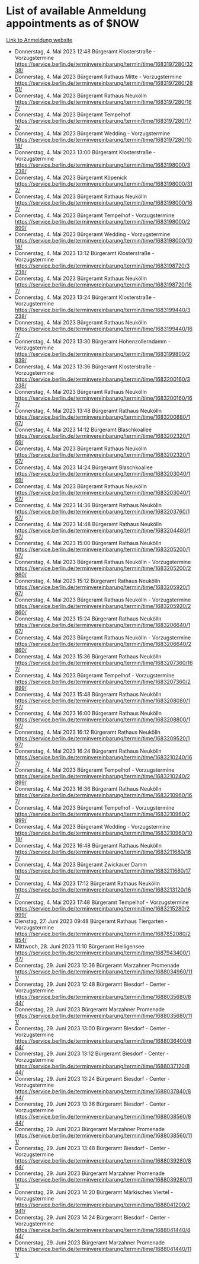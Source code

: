 # List of available Anmeldung appointments as of $NOW
[Link to Anmeldung website](https://service.berlin.de/terminvereinbarung/termin/tag.php?termin=1&anliegen[]=120686&dienstleisterlist=122210,122217,327316,122219,327312,122227,327314,122231,327346,122243,327348,122254,122252,329742,122260,329745,122262,329748,122271,327278,122273,327274,122277,327276,330436,122280,327294,122282,327290,122284,327292,122291,327270,122285,327266,122286,327264,122296,327268,150230,329760,122297,327286,122294,327284,122312,329763,122314,329775,122304,327330,122311,327334,122309,327332,317869,122281,327352,122279,329772,122283,122276,327324,122274,327326,122267,329766,122246,327318,122251,327320,122257,327322,122208,327298,122226,327300&herkunft=http%3A%2F%2Fservice.berlin.de%2Fdienstleistung%2F120686%2F)
- Donnerstag, 4. Mai 2023 12:48 Bürgeramt Klosterstraße - Vorzugstermine https://service.berlin.de/terminvereinbarung/termin/time/1683197280/3238/
- Donnerstag, 4. Mai 2023  Bürgeramt Rathaus Mitte - Vorzugstermine https://service.berlin.de/terminvereinbarung/termin/time/1683197280/2851/
- Donnerstag, 4. Mai 2023  Bürgeramt Rathaus Neukölln https://service.berlin.de/terminvereinbarung/termin/time/1683197280/167/
- Donnerstag, 4. Mai 2023  Bürgeramt Tempelhof https://service.berlin.de/terminvereinbarung/termin/time/1683197280/172/
- Donnerstag, 4. Mai 2023  Bürgeramt Wedding - Vorzugstermine https://service.berlin.de/terminvereinbarung/termin/time/1683197280/1018/
- Donnerstag, 4. Mai 2023 13:00 Bürgeramt Klosterstraße - Vorzugstermine https://service.berlin.de/terminvereinbarung/termin/time/1683198000/3238/
- Donnerstag, 4. Mai 2023  Bürgeramt Köpenick https://service.berlin.de/terminvereinbarung/termin/time/1683198000/312/
- Donnerstag, 4. Mai 2023  Bürgeramt Rathaus Neukölln https://service.berlin.de/terminvereinbarung/termin/time/1683198000/167/
- Donnerstag, 4. Mai 2023  Bürgeramt Tempelhof - Vorzugstermine https://service.berlin.de/terminvereinbarung/termin/time/1683198000/2899/
- Donnerstag, 4. Mai 2023  Bürgeramt Wedding - Vorzugstermine https://service.berlin.de/terminvereinbarung/termin/time/1683198000/1018/
- Donnerstag, 4. Mai 2023 13:12 Bürgeramt Klosterstraße - Vorzugstermine https://service.berlin.de/terminvereinbarung/termin/time/1683198720/3238/
- Donnerstag, 4. Mai 2023  Bürgeramt Rathaus Neukölln https://service.berlin.de/terminvereinbarung/termin/time/1683198720/167/
- Donnerstag, 4. Mai 2023 13:24 Bürgeramt Klosterstraße - Vorzugstermine https://service.berlin.de/terminvereinbarung/termin/time/1683199440/3238/
- Donnerstag, 4. Mai 2023  Bürgeramt Rathaus Neukölln https://service.berlin.de/terminvereinbarung/termin/time/1683199440/167/
- Donnerstag, 4. Mai 2023 13:30 Bürgeramt Hohenzollerndamm - Vorzugstermine https://service.berlin.de/terminvereinbarung/termin/time/1683199800/2839/
- Donnerstag, 4. Mai 2023 13:36 Bürgeramt Klosterstraße - Vorzugstermine https://service.berlin.de/terminvereinbarung/termin/time/1683200160/3238/
- Donnerstag, 4. Mai 2023  Bürgeramt Rathaus Neukölln https://service.berlin.de/terminvereinbarung/termin/time/1683200160/167/
- Donnerstag, 4. Mai 2023 13:48 Bürgeramt Rathaus Neukölln https://service.berlin.de/terminvereinbarung/termin/time/1683200880/167/
- Donnerstag, 4. Mai 2023 14:12 Bürgeramt Blaschkoallee https://service.berlin.de/terminvereinbarung/termin/time/1683202320/169/
- Donnerstag, 4. Mai 2023  Bürgeramt Rathaus Neukölln https://service.berlin.de/terminvereinbarung/termin/time/1683202320/167/
- Donnerstag, 4. Mai 2023 14:24 Bürgeramt Blaschkoallee https://service.berlin.de/terminvereinbarung/termin/time/1683203040/169/
- Donnerstag, 4. Mai 2023  Bürgeramt Rathaus Neukölln https://service.berlin.de/terminvereinbarung/termin/time/1683203040/167/
- Donnerstag, 4. Mai 2023 14:36 Bürgeramt Rathaus Neukölln https://service.berlin.de/terminvereinbarung/termin/time/1683203760/167/
- Donnerstag, 4. Mai 2023 14:48 Bürgeramt Rathaus Neukölln https://service.berlin.de/terminvereinbarung/termin/time/1683204480/167/
- Donnerstag, 4. Mai 2023 15:00 Bürgeramt Rathaus Neukölln https://service.berlin.de/terminvereinbarung/termin/time/1683205200/167/
- Donnerstag, 4. Mai 2023  Bürgeramt Rathaus Neukölln - Vorzugstermine https://service.berlin.de/terminvereinbarung/termin/time/1683205200/2860/
- Donnerstag, 4. Mai 2023 15:12 Bürgeramt Rathaus Neukölln https://service.berlin.de/terminvereinbarung/termin/time/1683205920/167/
- Donnerstag, 4. Mai 2023  Bürgeramt Rathaus Neukölln - Vorzugstermine https://service.berlin.de/terminvereinbarung/termin/time/1683205920/2860/
- Donnerstag, 4. Mai 2023 15:24 Bürgeramt Rathaus Neukölln https://service.berlin.de/terminvereinbarung/termin/time/1683206640/167/
- Donnerstag, 4. Mai 2023  Bürgeramt Rathaus Neukölln - Vorzugstermine https://service.berlin.de/terminvereinbarung/termin/time/1683206640/2860/
- Donnerstag, 4. Mai 2023 15:36 Bürgeramt Rathaus Neukölln https://service.berlin.de/terminvereinbarung/termin/time/1683207360/167/
- Donnerstag, 4. Mai 2023  Bürgeramt Tempelhof - Vorzugstermine https://service.berlin.de/terminvereinbarung/termin/time/1683207360/2899/
- Donnerstag, 4. Mai 2023 15:48 Bürgeramt Rathaus Neukölln https://service.berlin.de/terminvereinbarung/termin/time/1683208080/167/
- Donnerstag, 4. Mai 2023 16:00 Bürgeramt Rathaus Neukölln https://service.berlin.de/terminvereinbarung/termin/time/1683208800/167/
- Donnerstag, 4. Mai 2023 16:12 Bürgeramt Rathaus Neukölln https://service.berlin.de/terminvereinbarung/termin/time/1683209520/167/
- Donnerstag, 4. Mai 2023 16:24 Bürgeramt Rathaus Neukölln https://service.berlin.de/terminvereinbarung/termin/time/1683210240/167/
- Donnerstag, 4. Mai 2023  Bürgeramt Tempelhof - Vorzugstermine https://service.berlin.de/terminvereinbarung/termin/time/1683210240/2899/
- Donnerstag, 4. Mai 2023 16:36 Bürgeramt Rathaus Neukölln https://service.berlin.de/terminvereinbarung/termin/time/1683210960/167/
- Donnerstag, 4. Mai 2023  Bürgeramt Tempelhof - Vorzugstermine https://service.berlin.de/terminvereinbarung/termin/time/1683210960/2899/
- Donnerstag, 4. Mai 2023  Bürgeramt Wedding - Vorzugstermine https://service.berlin.de/terminvereinbarung/termin/time/1683210960/1018/
- Donnerstag, 4. Mai 2023 16:48 Bürgeramt Rathaus Neukölln https://service.berlin.de/terminvereinbarung/termin/time/1683211680/167/
- Donnerstag, 4. Mai 2023  Bürgeramt Zwickauer Damm https://service.berlin.de/terminvereinbarung/termin/time/1683211680/170/
- Donnerstag, 4. Mai 2023 17:12 Bürgeramt Rathaus Neukölln https://service.berlin.de/terminvereinbarung/termin/time/1683213120/167/
- Donnerstag, 4. Mai 2023 17:48 Bürgeramt Tempelhof - Vorzugstermine https://service.berlin.de/terminvereinbarung/termin/time/1683215280/2899/
- Dienstag, 27. Juni 2023 09:48 Bürgeramt Rathaus Tiergarten - Vorzugstermine https://service.berlin.de/terminvereinbarung/termin/time/1687852080/2854/
- Mittwoch, 28. Juni 2023 11:10 Bürgeramt Heiligensee https://service.berlin.de/terminvereinbarung/termin/time/1687943400/147/
- Donnerstag, 29. Juni 2023 12:36 Bürgeramt Marzahner Promenade https://service.berlin.de/terminvereinbarung/termin/time/1688034960/111/
- Donnerstag, 29. Juni 2023 12:48 Bürgeramt Biesdorf - Center - Vorzugstermine https://service.berlin.de/terminvereinbarung/termin/time/1688035680/844/
- Donnerstag, 29. Juni 2023  Bürgeramt Marzahner Promenade https://service.berlin.de/terminvereinbarung/termin/time/1688035680/111/
- Donnerstag, 29. Juni 2023 13:00 Bürgeramt Biesdorf - Center - Vorzugstermine https://service.berlin.de/terminvereinbarung/termin/time/1688036400/844/
- Donnerstag, 29. Juni 2023 13:12 Bürgeramt Biesdorf - Center - Vorzugstermine https://service.berlin.de/terminvereinbarung/termin/time/1688037120/844/
- Donnerstag, 29. Juni 2023 13:24 Bürgeramt Biesdorf - Center - Vorzugstermine https://service.berlin.de/terminvereinbarung/termin/time/1688037840/844/
- Donnerstag, 29. Juni 2023 13:36 Bürgeramt Biesdorf - Center - Vorzugstermine https://service.berlin.de/terminvereinbarung/termin/time/1688038560/844/
- Donnerstag, 29. Juni 2023  Bürgeramt Marzahner Promenade https://service.berlin.de/terminvereinbarung/termin/time/1688038560/111/
- Donnerstag, 29. Juni 2023 13:48 Bürgeramt Biesdorf - Center - Vorzugstermine https://service.berlin.de/terminvereinbarung/termin/time/1688039280/844/
- Donnerstag, 29. Juni 2023  Bürgeramt Marzahner Promenade https://service.berlin.de/terminvereinbarung/termin/time/1688039280/111/
- Donnerstag, 29. Juni 2023 14:20 Bürgeramt Märkisches Viertel - Vorzugstermine https://service.berlin.de/terminvereinbarung/termin/time/1688041200/2941/
- Donnerstag, 29. Juni 2023 14:24 Bürgeramt Biesdorf - Center - Vorzugstermine https://service.berlin.de/terminvereinbarung/termin/time/1688041440/844/
- Donnerstag, 29. Juni 2023  Bürgeramt Marzahner Promenade https://service.berlin.de/terminvereinbarung/termin/time/1688041440/111/

